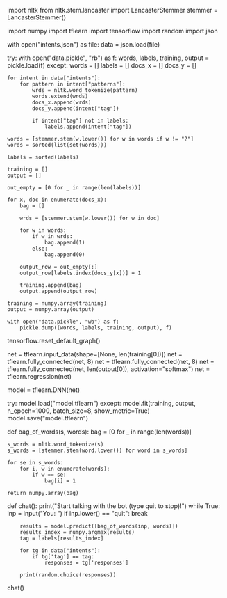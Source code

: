 import nltk
from nltk.stem.lancaster import LancasterStemmer
stemmer = LancasterStemmer()

import numpy
import tflearn
import tensorflow
import random
import json

with open("intents.json") as file:
    data = json.load(file)

try:
    with open("data.pickle", "rb") as f:
        words, labels, training, output = pickle.load(f)
except:
    words = []
    labels = []
    docs_x = []
    docs_y = []

    for intent in data["intents"]:
        for pattern in intent["patterns"]:
            wrds = nltk.word_tokenize(pattern)
            words.extend(wrds)
            docs_x.append(wrds)
            docs_y.append(intent["tag"])

            if intent["tag"] not in labels:
                labels.append(intent["tag"])

    words = [stemmer.stem(w.lower()) for w in words if w != "?"]
    words = sorted(list(set(words)))

    labels = sorted(labels)

    training = []
    output = []

    out_empty = [0 for _ in range(len(labels))]

    for x, doc in enumerate(docs_x):
        bag = []

        wrds = [stemmer.stem(w.lower()) for w in doc]

        for w in words:
            if w in wrds:
                bag.append(1)
            else:
                bag.append(0)

        output_row = out_empty[:]
        output_row[labels.index(docs_y[x])] = 1

        training.append(bag)
        output.append(output_row)

    training = numpy.array(training)
    output = numpy.array(output)

    with open("data.pickle", "wb") as f:
        pickle.dump((words, labels, training, output), f)

tensorflow.reset_default_graph()

net = tflearn.input_data(shape=[None, len(training[0])])
net = tflearn.fully_connected(net, 8)
net = tflearn.fully_connected(net, 8)
net = tflearn.fully_connected(net, len(output[0]), activation="softmax")
net = tflearn.regression(net)

model = tflearn.DNN(net)

try:
    model.load("model.tflearn")
except:
    model.fit(training, output, n_epoch=1000, batch_size=8, show_metric=True)
    model.save("model.tflearn")

def bag_of_words(s, words):
    bag = [0 for _ in range(len(words))]

    s_words = nltk.word_tokenize(s)
    s_words = [stemmer.stem(word.lower()) for word in s_words]

    for se in s_words:
        for i, w in enumerate(words):
            if w == se:
                bag[i] = 1
            
    return numpy.array(bag)

def chat():
    print("Start talking with the bot (type quit to stop)!")
    while True:
        inp = input("You: ")
        if inp.lower() == "quit":
            break

        results = model.predict([bag_of_words(inp, words)])
        results_index = numpy.argmax(results)
        tag = labels[results_index]

        for tg in data["intents"]:
            if tg['tag'] == tag:
                responses = tg['responses']

        print(random.choice(responses))

chat()


